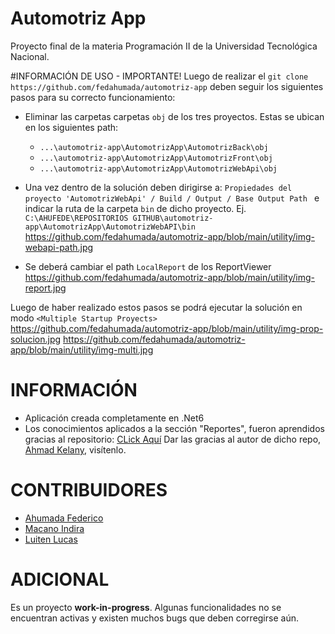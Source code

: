# Automotriz App
Proyecto final de la materia Programación II de la Universidad Tecnológica Nacional.

#INFORMACIÓN DE USO - IMPORTANTE!
Luego de realizar el `git clone https://github.com/fedahumada/automotriz-app` deben seguir los siguientes pasos para su correcto funcionamiento:

* Eliminar las carpetas carpetas `obj` de los tres proyectos. Estas se ubican en los siguientes path: 
    * `...\automotriz-app\AutomotrizApp\AutomotrizBack\obj`
    * `...\automotriz-app\AutomotrizApp\AutomotrizFront\obj`
    * `...\automotriz-app\AutomotrizApp\AutomotrizWebApi\obj`

* Una vez dentro de la solución deben dirigirse a: `Propiedades del proyecto 'AutomotrizWebApi' / Build / Output / Base Output Path ` e indicar la ruta de la carpeta `bin` de dicho proyecto. Ej. `C:\AHUFEDE\REPOSITORIOS GITHUB\automotriz-app\AutomotrizApp\AutomotrizWebAPI\bin` 
https://github.com/fedahumada/automotriz-app/blob/main/utility/img-webapi-path.jpg


* Se deberá cambiar el path `LocalReport` de los ReportViewer
https://github.com/fedahumada/automotriz-app/blob/main/utility/img-report.jpg

Luego de haber realizado estos pasos se podrá ejecutar la solución en modo `<Multiple Startup Proyects>`
https://github.com/fedahumada/automotriz-app/blob/main/utility/img-prop-solucion.jpg
https://github.com/fedahumada/automotriz-app/blob/main/utility/img-multi.jpg


# INFORMACIÓN
* Aplicación creada completamente en .Net6
* Los conocimientos aplicados a la sección "Reportes", fueron aprendidos gracias al repositorio: [CLick Aquí](https://github.com/AhmadKelany/ReportingInDotNet)
Dar las gracias al autor de dicho repo, [Ahmad Kelany](https://github.com/AhmadKelany), visítenlo.

# CONTRIBUIDORES 
* [Ahumada Federico](https://github.com/fedahumada)
* [Macano Indira](https://github.com/indira-macano)
* [Luiten Lucas](https://github.com/Luiten-Lucas)


# ADICIONAL
Es un proyecto **work-in-progress**. Algunas funcionalidades no se encuentran activas y existen muchos bugs que deben corregirse aún. 
